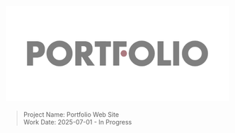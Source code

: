 ![LOGO](/image-assets/logo-readme.png)   
---
>Project Name: Portfolio Web Site
><br>Work Date: 2025-07-01 - In Progress
